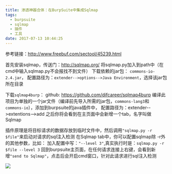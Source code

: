 ```yaml
---
title: 渗透神器合体：在BurpSuite中集成Sqlmap
tags:
  - burpsuite
  - sqlmap
  - 插件
  - 工具
date: 2017-07-13 10:44:25
---
```


参考链接：http://www.freebuf.com/sectool/45239.html
<!-- more -->
首先安装sqlmap，传送门：http://sqlmap.org/
将sqlmap.py加入到path中（在cmd中输入sqlmap.py不会报找不到文件）
下载依赖的jar包： `commons-io-2.4.jar`，
配置路径为：`extender-->options-->Java Environment`，选择该jar包所在目录

下载`sqlmap4burp`：
github: https://github.com/difcareer/sqlmap4burp
编译此项目为单独的一个jar文件（编译前先导入所需的jar包，`commons-lang3`和`commons-io`），添加到burpsuite的java插件中，
配置路径为：extender-->extentions-->add
之后你将会看到在主页面中会新增一个tab，名字叫做Sqlmap

插件原理是将目标请求的数据存放到临时文件中，然后调用`"sqlmap.py -r $file"`来启动对请求的sql注入检测 在Sqlmap tab中，你可以配置sqlmap除 -r外的其他参数，比如：
加入配置中写：`"--level 3"`,真实执行时是：`sqlmap.py -r $file --level 3`
回到burpsuite主页面，在任何请求连接上右键，会看到新增`"send to Sqlmap"`，点击后会开启cmd窗口，针对此请求进行sql注入检测

![](http://ovm02pvss.bkt.clouddn.com/burp+sqlmap.png)